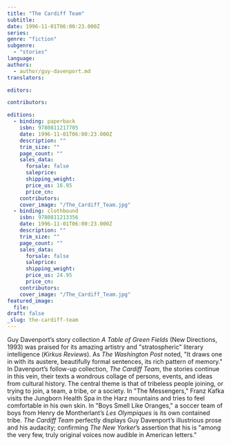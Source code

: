 ```yaml
---
title: "The Cardiff Team"
subtitle:
date: 1996-11-01T06:00:23.000Z
series:
genre: "fiction"
subgenre:
  - "stories"
language:
authors:
  - author/guy-davenport.md
translators:

editors:

contributors:

editions:
  - binding: paperback
    isbn: 9780811217705
    date: 1996-11-01T06:00:23.000Z
    description: ""
    trim_size: ""
    page_count: ""
    sales_data:
      forsale: false
      saleprice:
      shipping_weight:
      price_us: 16.95
      price_cn:
    contributors:
    cover_image: "/The_Cardiff_Team.jpg"
  - binding: clothbound
    isbn: 9780811213356
    date: 1996-11-01T06:00:23.000Z
    description: ""
    trim_size: ""
    page_count: ""
    sales_data:
      forsale: false
      saleprice:
      shipping_weight:
      price_us: 24.95
      price_cn:
    contributors:
    cover_image: "/The_Cardiff_Team.jpg"
featured_image:
  file:
draft: false
_slug: the-cardiff-team
---
```


Guy Davenport’s story collection _A Table of Green Fields_ (New Directions, 1993) was praised for its amazing artistry and "stratospheric" literary intelligence (_Kirkus Reviews_). As _The Washington Post_ noted, "It draws one in with its austere, beautifully formal sentences, its rich pattern of memory." In Davenport’s follow-up collection, _The Cardiff Team_, the stories continue in this vein, their texts a wondrous collage of persons, events, and ideas from cultural history. The central theme is that of tribeless people joining, or trying to join, a team, a tribe, or a society. In "The Messengers," Franz Kafka visits the Jungborn Health Spa in the Harz mountains and tries to feel comfortable in his own skin. In "Boys Smell Like Oranges," a soccer team of boys from Henry de Montherlant’s _Les Olympiques_ is its own contained tribe. _The Cardiff Team_ perfectly displays Guy Davenport’s illustrious prose and his audacity; confirming _The New Yorker_’s assertion that his is "among the very few, truly original voices now audible in American letters."

